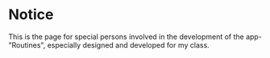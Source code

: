 # Notice
This is the page for special persons involved in the development of the app- "Routines", especially designed and developed for my class.
